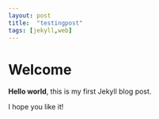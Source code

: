 ```yaml
---
layout: post
title:  "testingpost"
tags: [jekyll,web] 
---
```


# Welcome

**Hello world**, this is my first Jekyll blog post.

I hope you like it!
